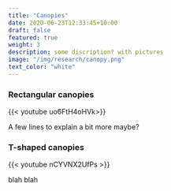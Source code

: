 ```yaml
---
title: "Canopies"
date: 2020-06-23T12:33:45+10:00
draft: false
featured: true
weight: 3
description: some discription? with pictures 
image: "/img/research/canopy.png"
text_color: "white" 
---
```


### Rectangular canopies
{{< youtube uo6FtH4oHVk>}}

A few lines to explain a bit more maybe?

### T-shaped canopies
{{< youtube nCYVNX2UfPs >}}

blah blah
